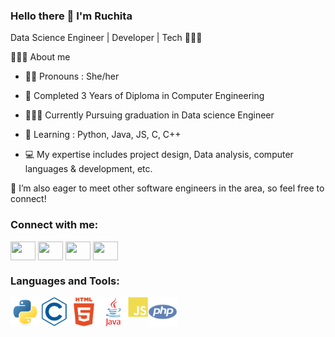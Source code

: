 ### Hello there 👋 I'm Ruchita
Data Science Engineer | Developer | Tech 👩🏻‍💻

👩🏻‍🎓 About me

- 👧🏻 Pronouns : She/her

- 🏅 Completed 3 Years of Diploma in Computer Engineering

- 🕵🏻‍♀️ Currently Pursuing graduation in Data science Engineer

- 🌱 Learning : Python, Java, JS, C, C++

- 💻 My expertise includes project design, Data analysis, computer languages & development, etc.

🤝 I’m also eager to meet other software engineers in the area, so feel free to connect!



<h3 align="left">Connect with me:</h3>
<p align="left">
<a href="http://www.github.com/ruchita-patil" target="blank"><img align="center" src="https://cdn.jsdelivr.net/npm/simple-icons@3.0.1/icons/github.svg" alt="" height="30" width="40" /></a>
<a href="https://www.linkedin.com/in/ruchita-s-patil" target="blank"><img align="center" src="https://cdn.jsdelivr.net/npm/simple-icons@3.0.1/icons/linkedin.svg" alt="" height="30" width="40" /></a>
<a href="https://instagram.com/ruchita.here?utm_medium=copy_link" target="blank"><img align="center" src="https://cdn.jsdelivr.net/npm/simple-icons@3.0.1/icons/instagram.svg" alt="" height="30" width="40" /></a>
<a href="https://m.facebook.com/100048795615321" target="blank"><img align="center" src="https://cdn.jsdelivr.net/npm/simple-icons@3.0.1/icons/facebook.svg" alt="" height="30" width="40" /></a>
</p>

<h3 align="left">Languages and Tools:</h3>

<img align="left" alt="Coding" width="47" src="https://github.com/devicons/devicon/blob/master/icons/python/python-original.svg">
<img align="left" alt="Coding" width="47" src="https://github.com/devicons/devicon/blob/master/icons/c/c-line.svg">
<img align="left" alt="Coding" width="47" src="https://github.com/devicons/devicon/blob/master/icons/html5/html5-plain-wordmark.svg">
<img align="left" alt="Coding" width="47" src="https://github.com/devicons/devicon/blob/master/icons/java/java-original-wordmark.svg">
<img align="left" alt="Coding" width="32" src="https://github.com/devicons/devicon/blob/master/icons/javascript/javascript-plain.svg">
<img align="left" alt="Coding" width="47" src="https://github.com/devicons/devicon/blob/master/icons/php/php-plain.svg">
